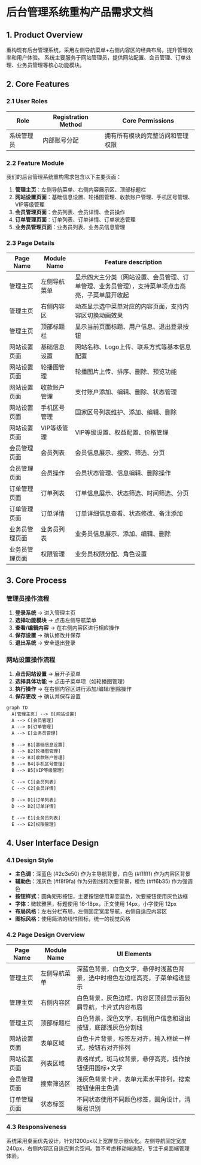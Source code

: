# 后台管理系统重构产品需求文档

## 1. Product Overview

重构现有后台管理系统，采用左侧导航菜单+右侧内容区的经典布局，提升管理效率和用户体验。
系统主要服务于网站管理员，提供网站配置、会员管理、订单处理、业务员管理等核心功能模块。

## 2. Core Features

### 2.1 User Roles

| Role | Registration Method | Core Permissions |
|------|---------------------|------------------|
| 系统管理员 | 内部账号分配 | 拥有所有模块的完整访问和管理权限 |

### 2.2 Feature Module

我们的后台管理系统重构需求包含以下主要页面：
1. **管理主页**：左侧导航菜单、右侧内容展示区、顶部标题栏
2. **网站设置页面**：基础信息设置、轮播图管理、收款账户管理、手机区号管理、VIP等级管理
3. **会员管理页面**：会员列表、会员详情、会员操作
4. **订单管理页面**：订单列表、订单详情、订单状态管理
5. **业务员管理页面**：业务员列表、业务员信息管理

### 2.3 Page Details

| Page Name | Module Name | Feature description |
|-----------|-------------|---------------------|
| 管理主页 | 左侧导航菜单 | 显示四大主分类（网站设置、会员管理、订单管理、业务员管理），支持菜单项点击高亮，子菜单展开收起 |
| 管理主页 | 右侧内容区 | 动态显示选中菜单对应的内容页面，支持内容区切换动画效果 |
| 管理主页 | 顶部标题栏 | 显示当前页面标题、用户信息、退出登录按钮 |
| 网站设置页面 | 基础信息设置 | 网站名称、Logo上传、联系方式等基本信息配置 |
| 网站设置页面 | 轮播图管理 | 轮播图片上传、排序、删除、预览功能 |
| 网站设置页面 | 收款账户管理 | 支付账户添加、编辑、删除、状态管理 |
| 网站设置页面 | 手机区号管理 | 国家区号列表维护、添加、编辑、删除 |
| 网站设置页面 | VIP等级管理 | VIP等级设置、权益配置、价格管理 |
| 会员管理页面 | 会员列表 | 会员信息展示、搜索、筛选、分页 |
| 会员管理页面 | 会员操作 | 会员状态管理、信息编辑、删除操作 |
| 订单管理页面 | 订单列表 | 订单信息展示、状态筛选、时间筛选、分页 |
| 订单管理页面 | 订单详情 | 订单详细信息查看、状态修改、备注添加 |
| 业务员管理页面 | 业务员列表 | 业务员信息展示、添加、编辑、删除 |
| 业务员管理页面 | 权限管理 | 业务员权限分配、角色设置 |

## 3. Core Process

### 管理员操作流程

1. **登录系统** → 进入管理主页
2. **选择功能模块** → 点击左侧导航菜单
3. **查看/编辑内容** → 在右侧内容区进行相应操作
4. **保存设置** → 确认修改并保存
5. **退出系统** → 安全退出登录

### 网站设置操作流程

1. **点击网站设置** → 展开子菜单
2. **选择具体功能** → 点击子菜单项（如轮播图管理）
3. **执行操作** → 在右侧内容区进行添加/编辑/删除操作
4. **保存更改** → 确认并保存设置

```mermaid
graph TD
  A[管理主页] --> B[网站设置]
  A --> C[会员管理]
  A --> D[订单管理]
  A --> E[业务员管理]
  
  B --> B1[基础信息设置]
  B --> B2[轮播图管理]
  B --> B3[收款账户管理]
  B --> B4[手机区号管理]
  B --> B5[VIP等级管理]
  
  C --> C1[会员列表]
  C --> C2[会员详情]
  
  D --> D1[订单列表]
  D --> D2[订单详情]
  
  E --> E1[业务员列表]
  E --> E2[权限管理]
```

## 4. User Interface Design

### 4.1 Design Style

- **主色调**：深蓝色 (#2c3e50) 作为主导航背景，白色 (#ffffff) 作为内容区背景
- **辅助色**：浅灰色 (#f8f9fa) 作为分割线和次要背景，橙色 (#ff6b35) 作为强调色
- **按钮样式**：圆角矩形按钮，主要按钮使用渐变蓝色，次要按钮使用灰色边框
- **字体**：微软雅黑，标题使用 16-18px，正文使用 14px，小字使用 12px
- **布局风格**：左右分栏布局，左侧固定宽度导航，右侧自适应内容区
- **图标风格**：使用简洁的线性图标，统一的视觉风格

### 4.2 Page Design Overview

| Page Name | Module Name | UI Elements |
|-----------|-------------|-------------|
| 管理主页 | 左侧导航菜单 | 深蓝色背景，白色文字，悬停时浅蓝色背景，选中时橙色左边框高亮，子菜单缩进显示 |
| 管理主页 | 右侧内容区 | 白色背景，灰色边框，内容区顶部显示面包屑导航，卡片式内容布局 |
| 管理主页 | 顶部标题栏 | 白色背景，深色文字，右侧用户信息和退出按钮，底部浅灰色分割线 |
| 网站设置页面 | 表单区域 | 白色卡片背景，标签左对齐，输入框统一样式，按钮右对齐排列 |
| 网站设置页面 | 列表区域 | 表格样式，斑马纹背景，悬停高亮，操作按钮使用图标+文字 |
| 会员管理页面 | 搜索筛选区 | 浅灰色背景卡片，表单元素水平排列，搜索按钮使用主色调 |
| 订单管理页面 | 状态标签 | 不同状态使用不同颜色标签，圆角设计，清晰易识别 |

### 4.3 Responsiveness

系统采用桌面优先设计，针对1200px以上宽屏显示器优化。左侧导航固定宽度240px，右侧内容区自适应剩余空间。暂不考虑移动端适配，专注于桌面端管理体验。